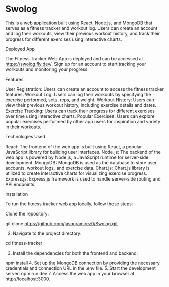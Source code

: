 # Swolog

This is a web application built using React, Node.js, and MongoDB that serves as a fitness tracker and workout log. Users can create an account and log their workouts, view their previous workout history, and track their progress for different exercises using interactive charts.

Deployed App

The Fitness Tracker Web App is deployed and can be accessed at https://swolog.fly.dev/. Sign up for an account to start tracking your workouts and monitoring your progress.

Features

User Registration: Users can create an account to access the fitness tracker features.
Workout Log: Users can log their workouts by specifying the exercise performed, sets, reps, and weight.
Workout History: Users can view their previous workout history, including exercise details and dates.
Exercise Tracking: Users can track their progress for different exercises over time using interactive charts.
Popular Exercises: Users can explore popular exercises performed by other app users for inspiration and variety in their workouts.

Technologies Used

React: The frontend of the web app is built using React, a popular JavaScript library for building user interfaces.
Node.js: The backend of the web app is powered by Node.js, a JavaScript runtime for server-side development.
MongoDB: MongoDB is used as the database to store user accounts, workout logs, and exercise data.
Chart.js: Chart.js library is utilized to create interactive charts for visualizing exercise progress.
Express.js: Express.js framework is used to handle server-side routing and API endpoints.
    
Installation

To run the fitness tracker web app locally, follow these steps:

Clone the repository:

  git clone https://github.com/jasonramirez0/Swolog.git
  
2. Navigate to the project directory:

  cd fitness-tracker

3. Install the dependencies for both the frontend and backend:

  npm install
4. Set up the MongoDB connection by providing the necessary credentials and connection URL in the .env file.
5. Start the development server:
    npm run dev
7. Access the web app in your browser at http://localhost:3000. 

